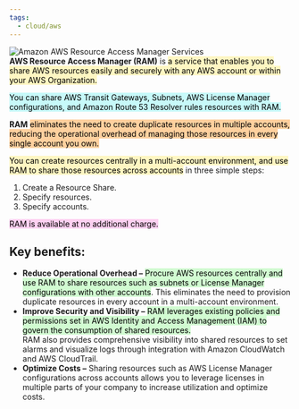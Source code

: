 ```yaml
---
tags:
  - cloud/aws
---
```


![Amazon AWS Resource Access Manager Services](https://digitalcloud.training/wp-content/uploads/2022/01/AWS-Cheat-Sheets-Images.jpg)  
**AWS Resource Access Manager (RAM)** is <mark style="background: #FFF3A3A6;">a service that enables you to share AWS resources easily and securely with any AWS account or within your AWS Organization.</mark>

<mark style="background: #ABF7F7A6;">You can share AWS Transit Gateways, Subnets, AWS License Manager configurations, and Amazon Route 53 Resolver rules resources with RAM.</mark>

**RAM** <mark style="background: #FFB86CA6;">eliminates the need to create duplicate resources in multiple accounts, reducing the operational overhead of managing those resources in every single account you own.</mark>

<mark style="background: #FFF3A3A6;">You can create resources centrally in a multi-account environment, and use RAM to share those resources across accounts</mark> in three simple steps:
1. Create a Resource Share.
2. Specify resources.
3. Specify accounts.

<mark style="background: #FFB8EBA6;">RAM is available at no additional charge.</mark>

## **Key benefits:**
- **Reduce Operational Overhead –** <mark style="background: #BBFABBA6;">Procure AWS resources centrally and use RAM to share resources such as subnets or License Manager configurations with other accounts</mark>. This eliminates the need to provision duplicate resources in every account in a multi-account environment.
- **Improve Security and Visibility –** <mark style="background: #BBFABBA6;">RAM leverages existing policies and permissions set in AWS Identity and Access Management (IAM) to govern the consumption of shared resources.</mark>  
	  RAM also provides comprehensive visibility into shared resources to set alarms and visualize logs through integration with Amazon CloudWatch and AWS CloudTrail.
- **Optimize Costs –** Sharing resources such as AWS License Manager configurations across accounts allows you to leverage licenses in multiple parts of your company to increase utilization and optimize costs.